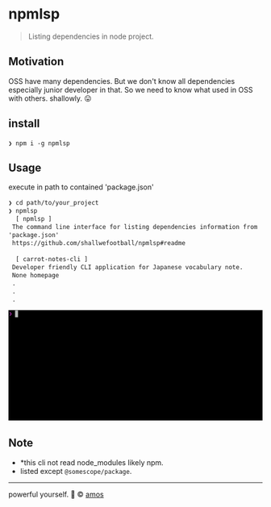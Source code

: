 

# npmlsp

> Listing dependencies in node project.

## Motivation

OSS have many dependencies. But we don't know all dependencies especially junior developer in that.
So we need to know what used in OSS with others. shallowly. 😛

## install

```
❯ npm i -g npmlsp
```

## Usage
execute in path to contained 'package.json'

```
❯ cd path/to/your_project
❯ npmlsp
  [ npmlsp ]
 The command line interface for listing dependencies information from 'package.json'
 https://github.com/shallwefootball/npmlsp#readme

  [ carrot-notes-cli ]
 Developer friendly CLI application for Japanese vocabulary note.
 None homepage
 .
 .
 .
```

![execute](https://raw.githubusercontent.com/shallwefootball/npmlsp/master/execute.gif)


## Note

 - *this cli not read node_modules likely npm.
 - listed except `@somescope/package`.

---

powerful yourself. 💪 © [amos](http://shallwefootball.com)